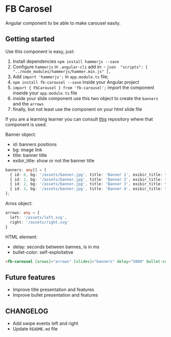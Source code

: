 # FB Carosel

Angular component to be able to make carousel easily.

## Getting started

Use this component is easy, just: 
  1. Install dependencies `npm install hammerjs --save`
  2. Configure `hammerjs` in `.angular-cli` add in: 
    - ```json 
      "scripts": [
        "../node_modules/hammerjs/hammer.min.js"
      ],
    ``` 
  3. Add `import 'hammerjs';` in `app.module.ts` file;
  4. `npm install fb-carousel --save` inside your Angular project
  5. `import { FbCarousel } from 'fb-carousel';` import the component inseide your `app.module.ts` file
  6. inside your slide component use this two object to create the `banners` and the `arrows`  
  7. finally, but not least use the component on your html slide file

If you are a learning learner you can consult [this](https://github.com/yesroh/fb-carousel-example) repository where that component is used.

Banner object:
  - id: banners positions
  - bg: image link
  - title: banner title
  - exibir_title: show or not the banner title
```typescript
banners: any[] = [
  { id: 0, bg: '/assets/banner.jpg', title: 'Banner 1', exibir_title: false },
  { id: 1, bg: '/assets/banner.jpg', title: 'Banner 2', exibir_title: false },
  { id: 2, bg: '/assets/banner.jpg', title: 'Banner 3', exibir_title: false },
  { id: 3, bg: '/assets/banner.jpg', title: 'Banner 4', exibir_title: false },
];
```
Arros object:
```typescript
arrows: any = {
  left: '/assets/left.svg',
  right: '/assets/right.svg'
}
```

HTML element:
  - delay: seconds between bannes, is in ms
  - bullet-color: self-exploitative
```html
<fb-carousel [arows]="arrows" [slides]="banners" delay="5000" bullet-color="white"></fb-carousel>
```

## Future features
  - Improve title presentation and features
  - Improve bullet presentation and features

## CHANGELOG
  - Add swipe events left and right
  - Update `README.md` file
